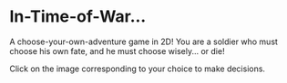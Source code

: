 In-Time-of-War...
=================

A choose-your-own-adventure game in 2D! You are a soldier who must choose his own fate, and he must choose wisely... or die!

Click on the image corresponding to your choice to make decisions.